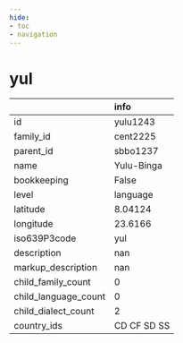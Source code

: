 ```yaml
---
hide:
- toc
- navigation
---
```

# yul
|                      | info        |
|:---------------------|:------------|
| id                   | yulu1243    |
| family_id            | cent2225    |
| parent_id            | sbbo1237    |
| name                 | Yulu-Binga  |
| bookkeeping          | False       |
| level                | language    |
| latitude             | 8.04124     |
| longitude            | 23.6166     |
| iso639P3code         | yul         |
| description          | nan         |
| markup_description   | nan         |
| child_family_count   | 0           |
| child_language_count | 0           |
| child_dialect_count  | 2           |
| country_ids          | CD CF SD SS |